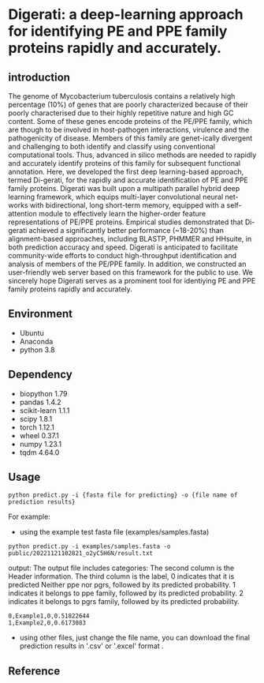 # Digerati: a deep-learning approach for identifying PE and PPE family proteins rapidly and accurately.
## introduction

The genome of Mycobacterium tuberculosis contains a relatively high percentage (10%) of genes that are poorly characterized because of their poorly characterised due to their highly repetitive nature and high GC content. Some of these genes encode proteins of the PE/PPE family, which are though to be involved in host-pathogen interactions, virulence and the pathogenicity of disease. Members of this family are genet-ically divergent and challenging to both identify and classify using conventional computational tools. Thus, advanced in silico methods are needed to rapidly and accurately identify proteins of this family for subsequent functional annotation. Here, we developed the first deep learning-based approach, termed Di-gerati, for the rapidly and accurate identification of PE and PPE family proteins. Digerati was built upon a multipath parallel hybrid deep learning framework, which equips multi-layer convolutional neural net-works with bidirectional, long short-term memory, equipped with a self-attention module to effectively learn the higher-order feature representations of PE/PPE proteins. Empirical studies demonstrated that Di-gerati achieved a significantly better performance (~18-20%) than alignment-based approaches, including BLASTP, PHMMER and HHsuite, in both prediction accuracy and speed. Digerati is anticipated to facilitate community-wide efforts to conduct high-throughput identification and analysis of members of the PE/PPE family.
In addition, we constructed an user-friendly web server based on this framework for the public to use. We sincerely hope Digerati serves as a prominent tool for identiying PE and PPE family proteins rapidly and accurately.
## Environment
* Ubuntu
* Anaconda
* python 3.8
## Dependency
* biopython                     1.79
* pandas                        1.4.2
* scikit-learn                  1.1.1
* scipy                         1.8.1
* torch                         1.12.1
* wheel                         0.37.1
* numpy                         1.23.1
* tqdm                          4.64.0

## Usage
```
python predict.py -i {fasta file for predicting} -o {file name of prediction results}
```
For example:
* using the example test fasta file (examples/samples.fasta)
```
python predict.py -i examples/samples.fasta -o public/20221121102821_o2yC5H6N/result.txt 
```
output:
The output file includes categories: 
The second column is the Header information.
The third column is the label, 0 indicates that it is predicted Neither ppe nor pgrs, followed by its predicted probability. 
1 indicates it belongs to ppe family, followed by its predicted probability.
2 indicates it belongs to pgrs family, followed by its predicted probability.
```
0,Example1,0,0.51822644
1,Example2,0,0.6173083
```
* using other files, just change the file name, you can download the final prediction results in '.csv' or '.excel' format .
## Reference